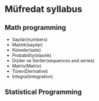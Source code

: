 #  Müfredat syllabus
## Math programming
- Sayılar(numbers)
- Mantık(sayılar)
- Kümeler(sets)
- Probability(olasılık)
- Diziler ve Seriler(sequences and series)
- Matris(Matrix)
- Türev(Derivative)
- İntegral(integration)
## Statistical Programming
